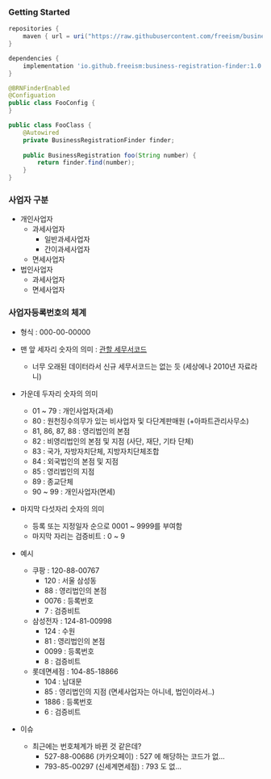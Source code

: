 ### Getting Started
```groovy
repositories {
    maven { url = uri("https://raw.githubusercontent.com/freeism/businessRegistrationFinder/master/releases") }
}

dependencies {
    implementation 'io.github.freeism:business-registration-finder:1.0.1.RELEASE'
}
```

```java
@BRNFinderEnabled
@Configuation
public class FooConfig {
}
```

```java
public class FooClass {
    @Autowired
    private BusinessRegistrationFinder finder;
    
    public BusinessRegistration foo(String number) {
        return finder.find(number);
    }
}
```

### 사업자 구분

* 개인사업자
  * 과세사업자
    * 일반과세사업자
    * 간이과세사업자
  * 면세사업자
* 법인사업자
  * 과세사업자
  * 면세사업자
  
### 사업자등록번호의 체계

* 형식 : 000-00-00000

* 맨 앞 세자리 숫자의 의미 : [관할 세무서코드](https://www.nts.go.kr/info/info_04.asp?minfoKey=MINF8320080211205953&mbsinfoKey=MBS20080308131447188&type=V)
  * 너무 오래된 데이터라서 신규 세무서코드는 없는 듯 (세상에나 2010년 자료라니)

* 가운데 두자리 숫자의 의미
  * 01 ~ 79 : 개인사업자(과세)
  * 80 : 원천징수의무가 있는 비사업자 및 다단계판매원 (+아파트관리사무소)
  * 81, 86, 87, 88 : 영리법인의 본점
  * 82 : 비영리법인의 본점 및 지점 (사단, 재단, 기타 단체)
  * 83 : 국가, 자방자치단체, 지방자치단체조합
  * 84 : 외국법인의 본점 및 지점
  * 85 : 영리법인의 지점
  * 89 : 종교단체
  * 90 ~ 99 : 개인사업자(면세)

* 마지막 다섯자리 숫자의 의미
  * 등록 또는 지정일자 순으로 0001 ~ 9999를 부여함
  * 마지막 자리는 검증비트 : 0 ~ 9

* 예시
  * 쿠팡 : 120-88-00767
    * 120 : 서울 삼성동
    * 88 : 영리법인의 본점
    * 0076 : 등록번호
    * 7 : 검증비트
  * 삼성전자 : 124-81-00998
    * 124 : 수원
    * 81 : 영리법인의 본점
    * 0099 : 등록번호
    * 8 : 검증비트
  * 롯데면세점 : 104-85-18866
    * 104 : 남대문
    * 85 : 영리법인의 지점 (면세사업자는 아니네, 법인이라서..)
    * 1886 : 등록번호
    * 6 : 검증비트
    
* 이슈
  * 최근에는 번호체계가 바뀐 것 같은데?
    * 527-88-00686 (카카오페이) : 527 에 해당하는 코드가 없...
    * 793-85-00297 (신세계면세점) : 793 도 없...
